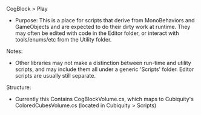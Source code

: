 CogBlock > Play

* Purpose: This is a place for scripts that derive from MonoBehaviors and GameObjects and are expected to do their dirty work at runtime. They may often be edited with code in the Editor folder, or interact with tools/enums/etc from the Utility folder. 

Notes:  
* Other libraries may not make a distinction between run-time and utility scripts, and may include them all under a generic 'Scripts' folder. Editor scripts are usually still separate. 

Structure:  
* Currently this Contains CogBlockVolume.cs, which maps to Cubiquity's ColoredCubesVolume.cs (located in Cubiquity > Scripts)
